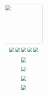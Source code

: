 <p align="center">
  <img src="https://imgur.com/YVzaAvq.png" width="125" height="125">
</p>

<p align="center">
  <img src="https://img.shields.io/github/stars/R3CI/LimeV2-free?style=flat-square&color=lightgreen">
  <img src="https://img.shields.io/github/license/R3CI/LimeV2-free?style=flat-square&color=lightgreen">
  <img src="https://img.shields.io/github/issues/R3CI/LimeV2-free?style=flat-square&color=lightgreen">
  <img src="https://img.shields.io/github/v/release/R3CI/LimeV2-free?style=flat-square&color=lightgreen">
  <img src="https://img.shields.io/github/release-date/R3CI/LimeV2-free?style=flat-square&color=lightgreen">
</p>

<p align="center">
  <img src="https://visit-counter.vercel.app/counter.png?page=https%3A%2F%2Fgithub.com%2FR3CI%2FLimeV2-free&s=40&c=00ff00&bg=00000000&no=1&ff=linebeam&tb=Visits+%3E%3E+&ta=">
</p>
  
<p align="center">
  <img src="https://r2.e-z.host/7c8e3bed-9eb6-4d91-a340-ae01365df446/s3h8l2rs.png">
</p>

<p align="center">
  <a href="https://star-history.com/#R3CI/LimeV2-free&Tips-Discord/Cwelium&Date&theme=dark">
    <img src="https://api.star-history.com/svg?repos=R3CI/LimeV2-free&type=Date&theme=dark"">
  </a>
</p>

<p align="center">
  <img src="https://repobeats.axiom.co/api/embed/e999038a6ca21d17aa45a3bdb0578f607e14f47c.svg">
</p>
